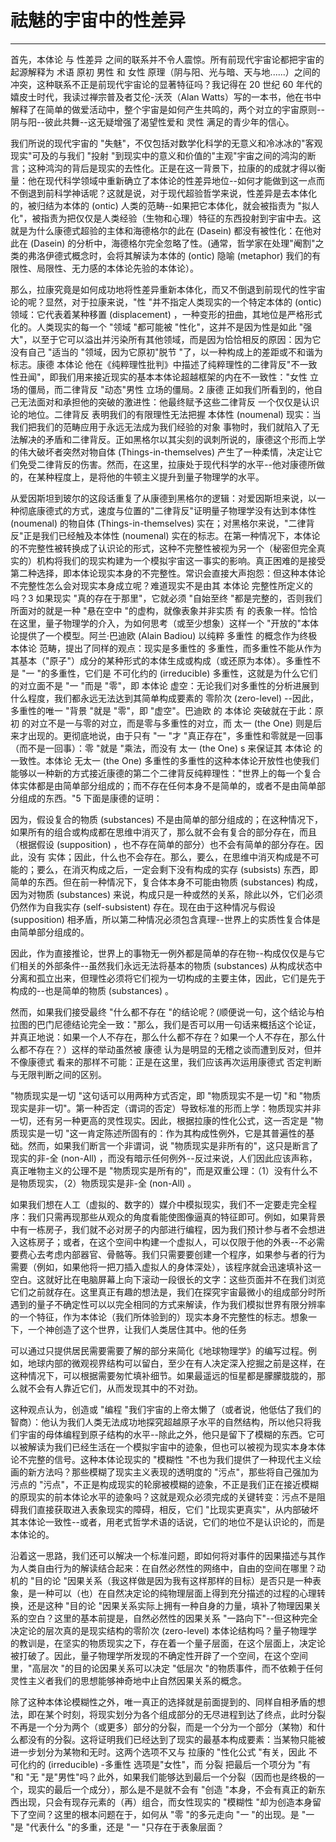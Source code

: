 # 祛魅的宇宙中的性差异

------

首先，本体论 与 性差异 之间的联系并不令人震惊。所有前现代宇宙论都把宇宙的起源解释为 术语 原初 男性 和 女性 原理（阴与阳、光与暗、天与地......）之间的冲突，这种联系不正是前现代宇宙论的显著特征吗？我记得在 20 世纪 60 年代的嬉皮士时代，我读过禅宗普及者艾伦-沃茨（Alan Watts）写的一本书，他在书中解释了在简单的做爱活动中，整个宇宙是如何产生共鸣的，两个对立的宇宙原则--阴与阳--彼此共舞--这无疑增强了渴望性爱和 灵性 满足的青少年的信心。

我们所说的现代宇宙的 "失魅"，不仅包括对数学化科学的无意义和冷冰冰的"客观现实"可及的与我们 "投射 "到现实中的意义和价值的"主观"宇宙之间的鸿沟的断言；这种鸿沟的背后是现实的去性化。正是在这一背景下，拉康的的成就才得以衡量：他在现代科学领域中重新确立了本体论的性差异地位--如何才能做到这一点而不倒退到前科学神话呢？这就是说，对于现代超验哲学来说，性差异是去本体化的，被归结为本体的 (ontic) 人类的范畴--如果把它本体化，就会被指责为 "拟人化"，被指责为把仅仅是人类经验（生物和心理）特征的东西投射到宇宙中去。这就是为什么康德式超验的主体和海德格尔的此在 (Dasein) 都没有被性化：在他对此在 (Dasein) 的分析中，海德格尔完全忽略了性。(通常，哲学家在处理"阉割"之类的弗洛伊德式概念时，会将其解读为本体的 (ontic) 隐喻 (metaphor) 我们的有限性、局限性、无力感的本体论先验的本体论）。

那么，拉康究竟是如何成功地将性差异重新本体化，而又不倒退到前现代的性宇宙论的呢？显然，对于拉康来说，"性 "并不指定人类现实的一个特定本体的 (ontic) 领域：它代表着某种移置 (displacement) ，一种变形的扭曲，其地位是严格形式化的。人类现实的每一个 "领域 "都可能被 "性化"，这并不是因为性是如此 "强大"，以至于它可以溢出并污染所有其他领域，而是因为恰恰相反的原因：因为它没有自己 "适当的 "领域，因为它原初"脱节 "了，以一种构成上的差距或不和谐为标志。康德 本体论 他在《纯粹理性批判》中描述了纯粹理性的二律背反"不一致性丑闻"，即我们用来接近现实的基本本体论超越框架的内在不一致性："女性 立场的僵局，而二律背反 "动态"男性 立场的僵局。2 康德 正如我们所看到的，他自己无法面对和承担他的突破的激进性：他最终赋予这些二律背反 一个仅仅是认识论的地位。二律背反 表明我们的有限理性无法把握 本体性 (noumenal) 现实：当我们把我们的范畴应用于永远无法成为我们经验的对象 事物时，我们就陷入了无法解决的矛盾和二律背反。正如黑格尔以其尖刻的讽刺所说的，康德这个形而上学的伟大破坏者突然对物自体 (Things-in-themselves) 产生了一种柔情，决定让它们免受二律背反的伤害。然而，在这里，拉康处于现代科学的水平--他对康德所做的，在某种程度上，是将他的牛顿主义提升到量子物理学的水平。

从爱因斯坦到玻尔的这段话重复了从康德到黑格尔的逻辑：对爱因斯坦来说，以一种彻底康德式的方式，速度与位置的"二律背反"证明量子物理学没有达到本体性 (noumenal) 的物自体 (Things-in-themselves) 实在；对黑格尔来说，"二律背反"正是我们已经触及本体性 (noumenal) 实在的标志。在第一种情况下，本体论 的不完整性被转换成了认识论的形式，这种不完整性被视为另一个（秘密但完全真实的）机构将我们的现实构建为一个模拟宇宙这一事实的影响。真正困难的是接受第二种选择，即本体论现实本身的不完整性。常识会直接大声抱怨：但这种本体论不完整性怎么会对现实本身成立呢？难道现实不是由其 本体论 完整性所定义的吗？3 如果现实 "真的存在于那里"，它就必须 "自始至终 "都是完整的，否则我们所面对的就是一种 "悬在空中 "的虚构，就像表象并非实质 有 的表象一样。恰恰在这里，量子物理学的介入，为如何思考（或至少想象）这样一个 "开放的"本体论提供了一个模型。阿兰·巴迪欧 (Alain Badiou) 以纯粹 多重性 的概念作为终极 本体论 范畴，提出了同样的观点：现实是多重性的 多重性，而多重性不能从作为其基本（"原子"）成分的某种形式的本体生成或构成（或还原为本体）。多重性不是 "一 "的多重性，它们是 不可化约的 (irreducible) 多重性，这就是为什么它们的对立面不是 "一 "而是 "零"，即 本体论 虚空：无论我们对多重性的分析进展到什么程度，我们都永远无法达到其简单构成要素的 零阶次 (zero-level) --因此，多重性的唯一 "背景 "就是 "零"，即 "虚空"。巴迪欧 的 本体论 突破就在于此：原初 的对立不是一与零的对立，而是零与多重性的对立，而 太一 (the One) 则是后来才出现的。更彻底地说，由于只有 "一 "才 "真正存在"，多重性和零就是一回事（而不是一回事）：零 "就是 "乘法，而没有 太一 (the One) s 来保证其 本体论 的一致性。本体论 无太一 (the One) 多重性的多重性的这种本体论开放性也使我们能够以一种新的方式接近康德的第二个二律背反纯粹理性："世界上的每一个复合体实体都是由简单部分组成的；而不存在任何本身不是简单的，或者不是由简单部分组成的东西。"5 下面是康德的证明：

因为，假设复合的物质 (substances) 不是由简单的部分组成的；在这种情况下，如果所有的组合或构成都在思维中消灭了，那么就不会有复合的部分存在，而且（根据假设 (supposition) ，也不存在简单的部分）也不会有简单的部分存在。因此，没有 实体；因此，什么也不会存在。那么，要么，在思维中消灭构成是不可能的；要么，在消灭构成之后，一定会剩下没有构成的实存 (subsists) 东西，即简单的东西。但在前一种情况下，复合体本身不可能由物质 (substances) 构成，因为对物质 (substances) 来说，构成只是一种或然的关系，除此以外，它们必须仍然作为自我实存 (self-subsistent) 存在。现在由于这种情况与假设 (supposition) 相矛盾，所以第二种情况必须包含真理--世界上的实质性复合体是由简单部分组成的。

因此，作为直接推论，世界上的事物无一例外都是简单的存在物--构成仅仅是与它们相关的外部条件--虽然我们永远无法将基本的物质 (substances) 从构成状态中分离和孤立出来，但理性必须将它们视为一切构成的主要主体，因此，它们是先于构成的--也是简单的物质 (substances) 。

然而，如果我们接受最终 "什么都不存在 "的结论呢？(顺便说一句，这个结论与柏拉图的巴门尼德结论完全一致："那么，我们是否可以用一句话来概括这个论证，并真正地说：如果一个人不存在，那么什么都不存在？如果一个人不存在，那么什么都不存在？）这样的举动虽然被 康德 认为是明显的无稽之谈而遭到反对，但并不像康德式 看来的那样不可能：正是在这里，我们应该再次运用康德式 否定判断与无限判断之间的区别。

"物质现实是一切 "这句话可以用两种方式否定，即 "物质现实不是一切 "和 "物质现实是非一切"。第一种否定（谓词的否定）导致标准的形而上学：物质现实并非一切，还有另一种更高的灵性现实。因此，根据拉康的性化公式，这一否定是 "物质现实是一切 "这一肯定陈述所固有的：作为其构成性例外，它是其普遍性的基础。然而，如果我们断言一个非谓词，说 "物质现实是非所有的"，这只是断言了现实的非-全 (non-All) ，而没有暗示任何例外--反过来说，人们因此应该声称，真正唯物主义的公理不是 "物质现实是所有的"，而是双重公理：（1）没有什么不是物质现实，（2）物质现实是非-全 (non-All) 。

如果我们想在人工（虚拟的、数字的）媒介中模拟现实，我们不一定要走完全程 序：我们只需再现那些从观众的角度看能使图像逼真的特征即可。例如，如果背景中有一栋房子，我们就不必对房子的内部进行编程，因为我们预计参与者不会想进入这栋房子；或者，在这个空间中构建一个虚拟人，可以仅限于他的外表--不必需要费心去考虑内部器官、骨骼等。我们只需要要创建一个程序，如果参与者的行为需要（例如，如果他将一把刀插入虚拟人的身体深处），该程序就会迅速填补这一空白。这就好比在电脑屏幕上向下滚动一段很长的文字：这些页面并不在我们浏览它们之前就存在。这里真正有趣的想法是，我们在探究宇宙最微小的组成部分时所遇到的量子不确定性可以以完全相同的方式来解读，作为我们模拟世界有限分辨率的一个特征，作为本体论（我们所体验到的）现实本身不完整性的标志。想象一下，一个神创造了这个世界，让我们人类居住其中。他的任务

可以通过只提供居民需要需要了解的部分来简化《地球物理学》的编写过程。例如，地球内部的微观视界结构可以留白，至少在有人决定深入挖掘之前是这样，在这种情况下，可以根据需要匆忙填补细节。如果最遥远的恒星都是朦朦胧胧的，那么就不会有人靠近它们，从而发现其中的不对劲。

这种观点认为，创造或 "编程 "我们宇宙的上帝太懒了（或者说，他低估了我们的智商）：他认为我们人类无法成功地探究超越原子水平的自然结构，所以他只将我们宇宙的母体编程到原子结构的水平--除此之外，他只是留下了模糊的东西。它可以被解读为我们已经生活在一个模拟宇宙中的迹象，但也可以被视为现实本身本体论不完整的信号。这种本体论现实的 "模糊性 "不也为我们提供了一种现代主义绘画的新方法吗？那些模糊了现实主义表现的透明度的 "污点"，那些将自己强加为污点的 "污点"，不正是构成现实的轮廓被模糊的迹象，不正是我们正在接近模糊的原现实的前本体论水平的迹象吗？这就是观众必须完成的关键转变：污点不是阻碍我们直接获取进入表象现实的障碍，相反，它们 "比现实更真实"，从内部破坏其本体论一致性--或者，用老式哲学术语的话说，它们的地位不是认识论的，而是本体论的。

沿着这一思路，我们还可以解决一个标准问题，即如何将对事件的因果描述与其作为人类自由行为的解读结合起来：在自然必然性的网络中，自由的空间在哪里？动机的 "目的论 "因果关系（我这样做是因为我有这样那样的目标）是否只是一种表象，是一种可以（也）在自然决定论的纯物理层面上得到充分描述的过程的心理转换，还是这种 "目的论 "因果关系实际上拥有一种自身的力量，填补了物理因果关系的空白？这里的基本前提是，自然必然性的因果关系 "一路向下"--但这种完全决定论的层次真的是现实结构的零阶次 (zero-level) 本体论结构吗？量子物理学的教训是，在坚实的物质现实之下，存在着一个量子层面，在这个层面上，决定论被打破了。因此，量子物理学所发现的不确定性开辟了一个空间，在这个空间里，"高层次 "的目的论因果关系可以决定 "低层次 "的物质事件，而不依赖于任何灵性主义者我们的思想能够神奇地中止自然因果关系的概念。

除了这种本体论模糊性之外，唯一真正的选择就是前面提到的、同样自相矛盾的想法，即在某个时刻，将现实划分为各个组成部分的无尽进程到达了终点，此时分裂不再是一个分为两个（或更多）部分的分裂，而是一个分为一个部分（某物）和什么都没有的分裂。这将证明我们已经达到了现实的最基本构成要素：当某物只能被进一步划分为某物和无时。这两个选项不又与 拉康的 "性化公式 "有关，因此 不可化约的 (irreducible) -多重性 选项是"女性"，而 分裂 把最后一个项分为 "有 "和 "无 "是"男性"吗？此外，如果我们能够达到最后一个分裂（因而也是终极的一个，现实的最后一个成分），那么是不是就不会有 "创造 "本身，不会有真正的新东西出现，只会有现存元素的（再）组合，而女性现实的 "模糊性 "却为创造本身留下了空间？这里的根本问题在于，如何从 "零 "的多元走向 "一 "的出现。是 "一 "是 "代表什么 "的多重，还是 "一 "只存在于表象层面？

